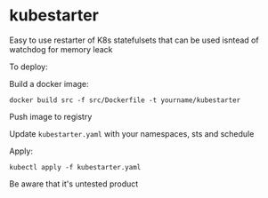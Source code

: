 # kubestarter
Easy to use restarter of K8s statefulsets that can be used isntead of watchdog for memory leack

To deploy:

Build a docker image:
```
docker build src -f src/Dockerfile -t yourname/kubestarter
```

Push image to registry

Update `kubestarter.yaml` with your namespaces, sts and schedule

Apply:
```
kubectl apply -f kubestarter.yaml
```
Be aware that it's untested product

